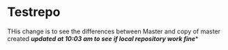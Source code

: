 # Testrepo
THis change is to see the differences between Master and copy of master created
***updated at 10:03 am to see if local repository work fine****